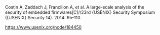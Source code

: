 Costin A, Zaddach J, Francillon A, et al. A large-scale analysis of the security of embedded firmwares[C]//23rd {USENIX} Security Symposium ({USENIX} Security 14). 2014: 95-110.

https://www.usenix.org/node/184450
